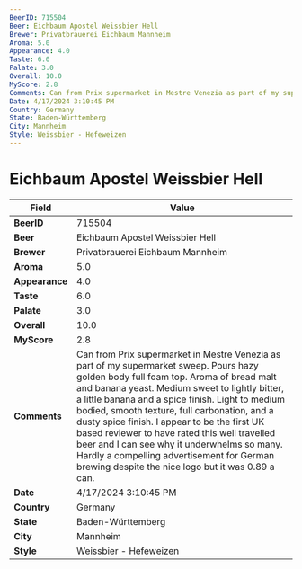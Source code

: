 ```yaml
---
BeerID: 715504
Beer: Eichbaum Apostel Weissbier Hell
Brewer: Privatbrauerei Eichbaum Mannheim
Aroma: 5.0
Appearance: 4.0
Taste: 6.0
Palate: 3.0
Overall: 10.0
MyScore: 2.8
Comments: Can from Prix supermarket in Mestre Venezia as part of my supermarket sweep. Pours hazy golden body full foam top. Aroma of bread malt and banana yeast. Medium sweet to lightly bitter, a little banana and a spice finish. Light to medium bodied, smooth texture, full carbonation, and a dusty spice finish. I appear to be the first UK based reviewer to have rated this well travelled beer and I can see why it underwhelms so many. Hardly a compelling advertisement for German brewing despite the nice logo but it was 0.89 a can.
Date: 4/17/2024 3:10:45 PM
Country: Germany
State: Baden-Württemberg
City: Mannheim
Style: Weissbier - Hefeweizen
---
```


# Eichbaum Apostel Weissbier Hell

| Field         | Value |
|---------------|-------|
| **BeerID** | 715504 |
| **Beer** | Eichbaum Apostel Weissbier Hell |
| **Brewer** | Privatbrauerei Eichbaum Mannheim |
| **Aroma** | 5.0 |
| **Appearance** | 4.0 |
| **Taste** | 6.0 |
| **Palate** | 3.0 |
| **Overall** | 10.0 |
| **MyScore** | 2.8 |
| **Comments** | Can from Prix supermarket in Mestre Venezia as part of my supermarket sweep. Pours hazy golden body full foam top. Aroma of bread malt and banana yeast. Medium sweet to lightly bitter, a little banana and a spice finish. Light to medium bodied, smooth texture, full carbonation, and a dusty spice finish. I appear to be the first UK based reviewer to have rated this well travelled beer and I can see why it underwhelms so many. Hardly a compelling advertisement for German brewing despite the nice logo but it was 0.89 a can. |
| **Date** | 4/17/2024 3:10:45 PM |
| **Country** | Germany |
| **State** | Baden-Württemberg |
| **City** | Mannheim |
| **Style** | Weissbier - Hefeweizen |
